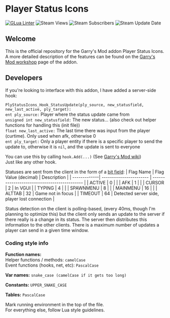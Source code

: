 
# Player Status Icons

[![GLua Linter](https://github.com/hoksalot/gm-psi/actions/workflows/glualint.yml/badge.svg)](https://github.com/hoksalot/gm-psi/actions/workflows/glualint.yml)
![Steam Views](https://img.shields.io/steam/views/2002082140?logo=steam)
![Steam Subscribers](https://img.shields.io/endpoint.svg?url=https://shieldsio-steam-workshop.jross.me/2002082140/subscriptions&label=subscriptions)
![Steam Update Date](https://img.shields.io/steam/update-date/2002082140?label=update%20date&logo=steam)

## Welcome

This is the official repository for the Garry's Mod addon Player Status Icons.
A more detailed description of the features can be found on the [Garry's Mod workshop](https://steamcommunity.com/sharedfiles/filedetails/?id=2002082140) page of the addon.

## Developers

If you're looking to interface with this addon, I have added a server-side hook:

`PlyStatusIcons_Hook_StatusUpdate(ply_source, new_statusfield, new_last_active, ply_target):`<br/>
`ent ply_source:` Player where the status update came from<br/>
`unsigned int new_statusfield:` The new status... (also check out helper functions for handling this (init file))<br/>
`float new_last_active:` The last time there was input from the player (curtime). Only used when afk, otherwise 0<br/>
`ent ply_target:` Only a player entity if there is a specific player to send the update to, otherwise it is `nil`, and the update is sent to everyone<br/>

You can use this by calling `hook.Add(...)` (See [Garry's Mod wiki](https://wiki.facepunch.com/gmod/hook.Add))<br/>
Just like any other hook.


Statuses are sent from the client in the form of a [bit field](https://en.wikipedia.org/wiki/Bit_field):
| Flag Name    | Flag Value (decimal)    | Description                                  |
| -------------| ----------------------- | -------------------------------------------- |
| ACTIVE       | 0                       |                                              |
| AFK          | 1                       |                                              |
| CURSOR       | 2                       | In VGUI                                      |
| TYPING       | 4                       |                                              |
| SPAWNMENU    | 8                       |                                              |
| MAINMENU     | 16                      |                                              |
| ALTTAB       | 32                      | Game not in focus                            |
| TIMEOUT      | 64                      | Detected server side, player lost connection |

Status detection on the client is polling-based, (every 40ms, though I'm planning to optimize this) but the client only sends an update to the server if there really is a change in its status. The server then distributes this information to the other clients. There is a maximum number of updates a player can send in a given time window.

### Coding style info

**Function names:**<br/>
Helper functions / methods: ``camelCase``<br/>
Event functions (hooks, net, etc): ``PascalCase``

**Var names:**
``snake_case (camelCase if it gets too long)``

**Constants:**
``UPPER_SNAKE_CASE``

**Tables:**
``PascalCase``

Mark running environment in the top of the file.<br/>
For everything else, follow Lua style guidelines.
